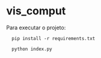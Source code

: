 # vis_comput

Para executar o projeto:

```
  pip install -r requirements.txt
```

```
  python index.py
```
